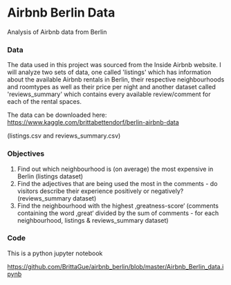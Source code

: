 # Airbnb Berlin Data

Analysis of Airbnb data from Berlin

### Data

The data used in this project was sourced from the Inside Airbnb website. I will analyze two sets of data, one called 'listings' which has information about the available Airbnb rentals in Berlin, their respective neighbourhoods and roomtypes as well as their price per night and another dataset called 'reviews_summary' which contains every available review/comment for each of the rental spaces.


The data can be downloaded here: https://www.kaggle.com/brittabettendorf/berlin-airbnb-data

(listings.csv and reviews_summary.csv)

### Objectives

1. Find out which neighbourhood is (on average) the most expensive in Berlin (listings dataset)
2. Find the adjectives that are being used the most in the comments - do visitors describe their experience positively or negatively? (reviews_summary dataset)
3. Find the neighbourhood with the highest ‚greatness-score‘ (comments containing the word ‚great‘ divided by the sum of comments - for each neighbourhood, listings & reviews_summary dataset)

### Code

This is a python jupyter notebook

https://github.com/BrittaGue/airbnb_berlin/blob/master/Airbnb_Berlin_data.ipynb